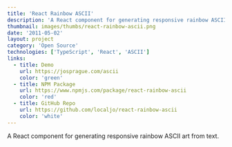 ```yaml
---
title: 'React Rainbow ASCII'
description: 'A React component for generating responsive rainbow ASCII art from text.'
thumbnail: images/thumbs/react-rainbow-ascii.png
date: '2011-05-02'
layout: project
category: 'Open Source'
technologies: ['TypeScript', 'React', 'ASCII']
links:
  - title: Demo
    url: https://josprague.com/ascii
    color: 'green'
  - title: NPM Package
    url: https://www.npmjs.com/package/react-rainbow-ascii
    color: 'red'
  - title: GitHub Repo
    url: https://github.com/localjo/react-rainbow-ascii
    color: 'white'
---
```


A React component for generating responsive rainbow ASCII art from text.
